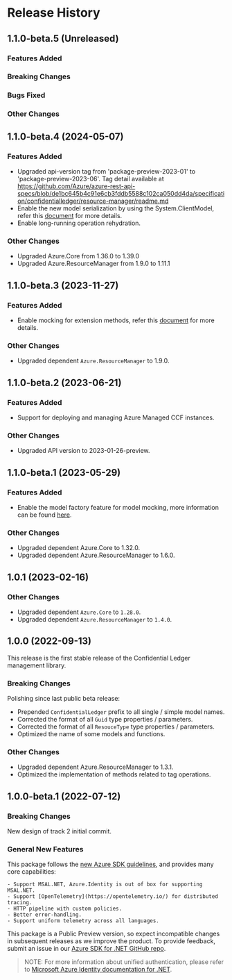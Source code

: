 # Release History

## 1.1.0-beta.5 (Unreleased)

### Features Added

### Breaking Changes

### Bugs Fixed

### Other Changes

## 1.1.0-beta.4 (2024-05-07)

### Features Added

- Upgraded api-version tag from 'package-preview-2023-01' to 'package-preview-2023-06'. Tag detail available at https://github.com/Azure/azure-rest-api-specs/blob/de1bc645b4c91e6cb3fddb5588c102ca050dd4da/specification/confidentialledger/resource-manager/readme.md
- Enable the new model serialization by using the System.ClientModel, refer this [document](https://aka.ms/azsdk/net/mrw) for more details.
- Enable long-running operation rehydration.

### Other Changes

- Upgraded Azure.Core from 1.36.0 to 1.39.0
- Upgraded Azure.ResourceManager from 1.9.0 to 1.11.1

## 1.1.0-beta.3 (2023-11-27)

### Features Added

- Enable mocking for extension methods, refer this [document](https://aka.ms/azsdk/net/mocking) for more details.

### Other Changes

- Upgraded dependent `Azure.ResourceManager` to 1.9.0.

## 1.1.0-beta.2 (2023-06-21)

### Features Added

- Support for deploying and managing Azure Managed CCF instances.

### Other Changes

- Upgraded API version to 2023-01-26-preview.

## 1.1.0-beta.1 (2023-05-29)

### Features Added

- Enable the model factory feature for model mocking, more information can be found [here](https://azure.github.io/azure-sdk/dotnet_introduction.html#dotnet-mocking-factory-builder).

### Other Changes

- Upgraded dependent Azure.Core to 1.32.0.
- Upgraded dependent Azure.ResourceManager to 1.6.0.

## 1.0.1 (2023-02-16)

### Other Changes

- Upgraded dependent `Azure.Core` to `1.28.0`.
- Upgraded dependent `Azure.ResourceManager` to `1.4.0`.

## 1.0.0 (2022-09-13)

This release is the first stable release of the Confidential Ledger management library.

### Breaking Changes

Polishing since last public beta release:
- Prepended `ConfidentialLedger` prefix to all single / simple model names.
- Corrected the format of all `Guid` type properties / parameters.
- Corrected the format of all `ResouceType` type properties / parameters.
- Optimized the name of some models and functions.

### Other Changes

- Upgraded dependent Azure.ResourceManager to 1.3.1.
- Optimized the implementation of methods related to tag operations.

## 1.0.0-beta.1 (2022-07-12)

### Breaking Changes

New design of track 2 initial commit.

### General New Features

This package follows the [new Azure SDK guidelines](https://azure.github.io/azure-sdk/general_introduction.html), and provides many core capabilities:

    - Support MSAL.NET, Azure.Identity is out of box for supporting MSAL.NET.
    - Support [OpenTelemetry](https://opentelemetry.io/) for distributed tracing.
    - HTTP pipeline with custom policies.
    - Better error-handling.
    - Support uniform telemetry across all languages.

This package is a Public Preview version, so expect incompatible changes in subsequent releases as we improve the product. To provide feedback, submit an issue in our [Azure SDK for .NET GitHub repo](https://github.com/Azure/azure-sdk-for-net/issues).

> NOTE: For more information about unified authentication, please refer to [Microsoft Azure Identity documentation for .NET](https://docs.microsoft.com//dotnet/api/overview/azure/identity-readme?view=azure-dotnet).
